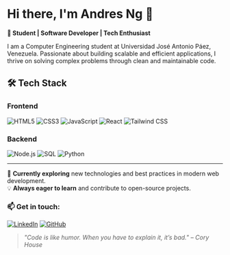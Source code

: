 # Hi there, I'm Andres Ng 👋

**🚀 Student | Software Developer | Tech Enthusiast**

I am a Computer Engineering student at Universidad José Antonio Páez, Venezuela. Passionate about building scalable and efficient applications, I thrive on solving complex problems through clean and maintainable code.

## 🛠 Tech Stack

### Frontend
![HTML5](https://img.shields.io/badge/-HTML5-E34F26?style=flat&logo=html5&logoColor=white) 
![CSS3](https://img.shields.io/badge/-CSS3-1572B6?style=flat&logo=css3&logoColor=white) 
![JavaScript](https://img.shields.io/badge/-JavaScript-F7DF1E?style=flat&logo=javascript&logoColor=black) 
![React](https://img.shields.io/badge/-React-61DAFB?style=flat&logo=react&logoColor=black) 
![Tailwind CSS](https://img.shields.io/badge/-TailwindCSS-38B2AC?style=flat&logo=tailwind-css&logoColor=white)

### Backend
![Node.js](https://img.shields.io/badge/-Node.js-339933?style=flat&logo=node.js&logoColor=white) 
![SQL](https://img.shields.io/badge/-SQL-4479A1?style=flat&logo=mysql&logoColor=white) 
![Python](https://img.shields.io/badge/-Python-3776AB?style=flat&logo=python&logoColor=white)

---

🎯 **Currently exploring** new technologies and best practices in modern web development.  
💡 **Always eager to learn** and contribute to open-source projects.  

### 📫 Get in touch:
[![LinkedIn](https://img.shields.io/badge/-LinkedIn-0077B5?style=flat&logo=linkedin&logoColor=white)](#)
[![GitHub](https://img.shields.io/badge/-GitHub-181717?style=flat&logo=github&logoColor=white)](https://github.com/andresng)

> *"Code is like humor. When you have to explain it, it’s bad." – Cory House*

